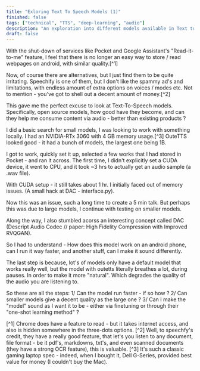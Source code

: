 ```yaml
---
title: "Exloring Text To Speech Models (1)"
finished: false 
tags: ["technical", "TTS", "deep-learning", "audio"]
description: "An exploration into different models available in Text to Speech (and perhaps writing some frontend for it)"
draft: false
---
```


With the shut-down of services like Pocket and Google Assistant's "Read-it-to-me" feature, I feel that there is no longer an easy way to store / read webpages on android, with similar quality.[^1]

Now, of course there are alternatives, but I just find them to be quite irritating. Speechify is one of them, but I don't like the spammy ad's and limitations, with endless amount of extra options on voices / modes etc. Not to mention - you've got to shell out a decent amount of money.[^2]

This gave me the perfect excuse to look at Text-To-Speech models. Specifically, open source models, how good have they become, and can they help me consume content via audio - better than existing products ? 

I did a basic search for small models, I was looking to work with something locally. I had an NVIDIA-RTx 3060 with 4 GB memory usage.[^3] OuteTTS looked good - it had a bunch of models, the largest one being 1B. 

I got to work, quickly set it up, selected a few works that I had stored in Pocket - and ran it across. The first time, I didn't explicitly set a CUDA device, it went to CPU, and it took ~3 hrs to actually get an audio sample (a .wav file). 

With CUDA setup - it still takes about 1 hr. I initially faced out of memory issues. (A small hack at DAC - interface.py). 

Now this was an issue, such a long time to create a 5 min talk. But perhaps this was due to large models, I continue with testing on smaller models. 

Along the way, I also stumbled acorss an interesting concept called DAC (Descript Audio Codec // paper: High Fidelity Compression with Improved RVQGAN).  

So I had to understand - How does this model work on an android phone, can I run it way faster, and another stuff, can I make it sound differently. 

The last step is because, lot's of models only have a default model that works really well, but the model with outetts literally breathes a lot, during pauses. In order to make it more "natural". Which degrades the quality of the audio you are listening to. 

So these are all the steps: 
1/ Can the model run faster - if so how ? 
2/ Can smaller models give a decent quality as the large one ? 
3/ Can I make the "model" sound as I want it to be - either via finetuning or through their "one-shot learning method" ? 



[^1] Chrome does have a feature to read - but it takes internet access, and also is hidden somewhere in the three-dots options. 
[^2] Well, to speechfy's credit, they have a really good feature, that let's you listen to any document, file format - be it pdf's, markdowns, txt's, and even scanned documents (they have a strong OCR feature), this is valuable. 
[^3] It's such a classic gaming laptop spec - indeed, when I bought it, Dell G-Series, provided best value for money (I couldn't buy the Mac). 
